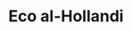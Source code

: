 ---
id: 50
title: 'Eco al-Hollandi'
description: 'Eco al-Hollandi is voornamelijk geïnteresseerd in de genealogie en historie van ideologieën. Daarnaast is hij gefascineerd door de Islamitische en oosterse wereld en bestudeert hij de relaties tussen het westen en het oosten.'
keyword: Diversiteits-respecteerder
pseudonym: true
image: avatar.webp
---